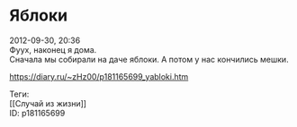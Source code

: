 Яблоки
=======

   
 2012-09-30, 20:36   
  Фуух, наконец я дома.   
 Сначала мы собирали на даче яблоки. А потом у нас кончились мешки.   
    
 <https://diary.ru/~zHz00/p181165699_yabloki.htm>   
   
 Теги:   
 [[Случай из жизни]]   
 ID: p181165699